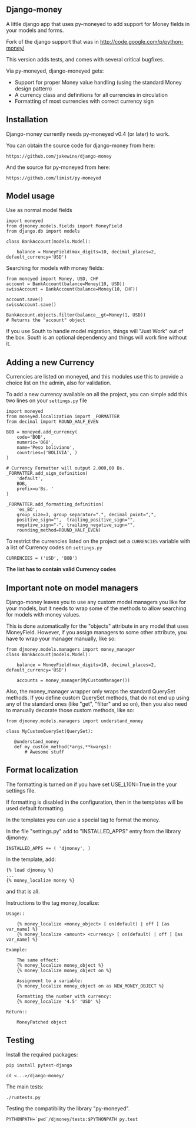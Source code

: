 Django-money
-----------

A little django app that uses py-moneyed to add support for Money fields in your models and forms.

Fork of the django support that was in http://code.google.com/p/python-money/

This version adds tests, and comes with several critical bugfixes.

Via py-moneyed, django-moneyed gets:

 * Support for proper Money value handling (using the standard Money design pattern)
 * A currency class and definitions for all currencies in circulation
 * Formatting of most currencies with correct currency sign


Installation
------------

Django-money currently needs py-moneyed v0.4 (or later) to work.

You can obtain the source code for django-money from here:

    https://github.com/jakewins/django-money

And the source for py-moneyed from here:

    https://github.com/limist/py-moneyed

Model usage
-----

Use as normal model fields

    import moneyed
    from djmoney.models.fields import MoneyField
    from django.db import models

    class BankAccount(models.Model):

        balance = MoneyField(max_digits=10, decimal_places=2, default_currency='USD')


Searching for models with money fields:

    from moneyed import Money, USD, CHF
    account = BankAccount(balance=Money(10, USD))
    swissAccount = BankAccount(balance=Money(10, CHF))

    account.save()
    swissAccount.save()

    BankAccount.objects.filter(balance__gt=Money(1, USD))
    # Returns the "account" object

If you use South to handle model migration, things will "Just Work" out of the box.
South is an optional dependency and things will work fine without it.

Adding a new Currency
---------------------

Currencies are listed on moneyed, and this modules use this to provide a choice
list on the admin, also for validation.

To add a new currency available on all the project, you can simple add this two
lines on your `settings.py` file

    import moneyed
    from moneyed.localization import _FORMATTER
    from decimal import ROUND_HALF_EVEN

    BOB = moneyed.add_currency(
        code='BOB',
        numeric='068',
        name='Peso boliviano',
        countries=('BOLIVIA', )
    )

    # Currency Formatter will output 2.000,00 Bs.
    _FORMATTER.add_sign_definition(
        'default',
        BOB,
        prefix=u'Bs. '
    )

    _FORMATTER.add_formatting_definition(
        'es_BO',
        group_size=3, group_separator=".", decimal_point=",",
        positive_sign="",  trailing_positive_sign="",
        negative_sign="-", trailing_negative_sign="",
        rounding_method=ROUND_HALF_EVEN)


To restrict the currencies listed on the project set a `CURRENCIES` variable with
a list of Currency codes on `settings.py`

    CURRENCIES = ('USD', 'BOB')



**The list has to contain valid Currency codes**

Important note on model managers
--------------------------------

Django-money leaves you to use any custom model managers you like for your models, but it needs to
wrap some of the methods to allow searching for models with money values.

This is done automatically for the "objects" attribute in any model that uses MoneyField. However,
if you assign managers to some other attribute, you have to wrap your manager manually, like so:

    from djmoney.models.managers import money_manager
    class BankAccount(models.Model):

        balance = MoneyField(max_digits=10, decimal_places=2, default_currency='USD')

        accounts = money_manager(MyCustomManager())

Also, the money_manager wrapper only wraps the standard QuerySet methods. If you define custom
QuerySet methods, that do not end up using any of the standard ones (like "get", "filter" and so on), then
you also need to manually decorate those custom methods, like so:

    from djmoney.models.managers import understand_money

    class MyCustomQuerySet(QuerySet):

       @understand_money
       def my_custom_method(*args,**kwargs):
           # Awesome stuff

Format localization
--------------------------------

The formatting is turned on if you have set USE_L10N=True in the your settings file.

If formatting is disabled in the configuration, then in the templates will be used default formatting.

In the templates you can use a special tag to format the money.

In the file "settings.py" add to "INSTALLED_APPS" entry from the library djmoney:

    INSTALLED_APPS += ( 'djmoney', )

In the template, add:

	{% load djmoney %}
	...
	{% money_localize money %}
	
and that is all.

Instructions to the tag money_localize:

    Usage::

        {% money_localize <money_object> [ on(default) | off ] [as var_name] %}
        {% money_localize <amount> <currency> [ on(default) | off ] [as var_name] %}
             
    Example:

        The same effect:
        {% money_localize money_object %}
        {% money_localize money_object on %}
        
        Assignment to a variable:
        {% money_localize money_object on as NEW_MONEY_OBJECT %}
        
        Formatting the number with currency:
        {% money_localize '4.5' 'USD' %}          
        
    Return::
    
        MoneyPatched object


Testing
--------------------------------

Install the required packages:

	pip install pytest-django
	
	cd <...>/django-money/
	
The main tests:

	./runtests.py
	
Testing the compatibility the library "py-moneyed".

	PYTHONPATH=`pwd`/djmoney/tests:$PYTHONPATH py.test
